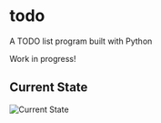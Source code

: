# todo
A TODO list program built with Python

Work in progress!

## Current State

![Current State](./currentState.png)